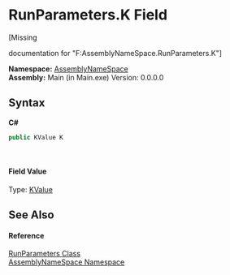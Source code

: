# RunParameters.K Field
 

\[Missing <summary> documentation for "F:AssemblyNameSpace.RunParameters.K"\]

**Namespace:**&nbsp;<a href="6bcc80ef-5cfd-db5f-1eb2-7297d1c16397">AssemblyNameSpace</a><br />**Assembly:**&nbsp;Main (in Main.exe) Version: 0.0.0.0

## Syntax

**C#**<br />
``` C#
public KValue K
```

<br />

#### Field Value
Type: <a href="455d99a6-ce4e-7a5c-4e50-31d46d7b14a5">KValue</a>

## See Also


#### Reference
<a href="3de08157-1c03-d68f-e94d-eca93030b697">RunParameters Class</a><br /><a href="6bcc80ef-5cfd-db5f-1eb2-7297d1c16397">AssemblyNameSpace Namespace</a><br />